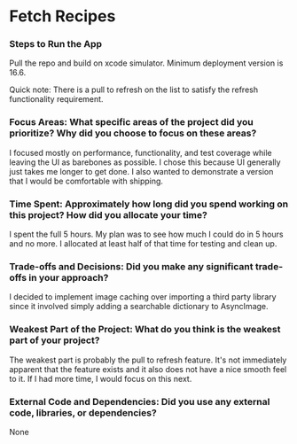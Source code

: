 # Fetch Recipes

### Steps to Run the App
Pull the repo and build on xcode simulator. Minimum deployment version is 16.6.

Quick note: There is a pull to refresh on the list to satisfy the refresh functionality requirement.

### Focus Areas: What specific areas of the project did you prioritize? Why did you choose to focus on these areas?
I focused mostly on performance, functionality, and test coverage while leaving the UI as barebones as possible.
I chose this because UI generally just takes me longer to get done. I also wanted to demonstrate a version that
I would be comfortable with shipping.

### Time Spent: Approximately how long did you spend working on this project? How did you allocate your time?
I spent the full 5 hours. My plan was to see how much I could do in 5 hours and no more. 
I allocated at least half of that time for testing and clean up. 

### Trade-offs and Decisions: Did you make any significant trade-offs in your approach?
I decided to implement image caching over importing a third party library since it involved simply adding 
a searchable dictionary to AsyncImage.

### Weakest Part of the Project: What do you think is the weakest part of your project?
The weakest part is probably the pull to refresh feature. It's not immediately apparent that the feature exists
and it also does not have a nice smooth feel to it. If I had more time, I would focus on this next.

### External Code and Dependencies: Did you use any external code, libraries, or dependencies?
None

